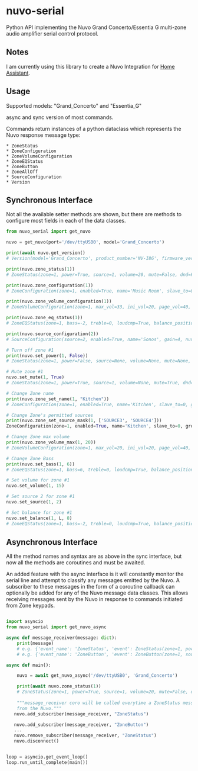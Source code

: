 # nuvo-serial
Python API implementing the Nuvo Grand Concerto/Essentia G multi-zone audio amplifier serial control protocol.


## Notes
I am currently using this library to create a Nuvo Integration for [Home Assistant](https://www.home-assistant.io/).

## Usage

Supported models: "Grand_Concerto" and "Essentia_G"

async and sync version of most commands.

Commands return instances of a python dataclass which represents the Nuvo response message type:

```
* ZoneStatus
* ZoneConfiguration
* ZoneVolumeConfiguration
* ZoneEQStatus
* ZoneButton
* ZoneAllOff
* SourceConfiguration
* Version
```

## Synchronous Interface

Not all the available setter methods are
shown, but there are methods to configure most fields in each of the data classes.

```python
from nuvo_serial import get_nuvo

nuvo = get_nuvo(port='/dev/ttyUSB0', model='Grand_Concerto')

print(await nuvo.get_version()
# Version(model='Grand_Concerto', product_number='NV-I8G', firmware_version='FWv2.66', hardware_version='HWv0')

print(nuvo.zone_status(1))
# ZoneStatus(zone=1, power=True, source=1, volume=20, mute=False, dnd=False, lock=False)

print(nuvo.zone_configuration(1))
# ZoneConfiguration(zone=1, enabled=True, name='Music Room', slave_to=0, group=0, sources=['SOURCE1'], exclusive_source=False, ir_enabled=1, dnd=[], locked=False, slave_eq=0)

print(nuvo.zone_volume_configuration(1))
# ZoneVolumeConfiguration(zone=1, max_vol=33, ini_vol=20, page_vol=40, party_vol=50, vol_rst=False)

print(nuvo.zone_eq_status(1))
# ZoneEQStatus(zone=1, bass=-2, treble=0, loudcmp=True, balance_position='C', balance_value=0)

print(nuvo.source_configuration(2))
# SourceConfiguration(source=2, enabled=True, name='Sonos', gain=4, nuvonet_source=False, short_name='SON')

# Turn off zone #1
print(nuvo.set_power(1, False))
# ZoneStatus(zone=1, power=False, source=None, volume=None, mute=None, dnd=None, lock=None)

# Mute zone #1
nuvo.set_mute(1, True)
# ZoneStatus(zone=1, power=True, source=1, volume=None, mute=True, dnd=False, lock=False)

# Change Zone name
print(nuvo.zone_set_name(1, "Kitchen"))
# ZoneConfiguration(zone=1, enabled=True, name='Kitchen', slave_to=0, group=0, sources=['SOURCE1'], exclusive_source=False, ir_enabled=1, dnd=[], locked=False, slave_eq=0)

# Change Zone's permitted sources
print(nuvo.zone_set_source_mask(1, ['SOURCE3', 'SOURCE4']))
ZoneConfiguration(zone=1, enabled=True, name='Kitchen', slave_to=0, group=0, sources=['SOURCE3', 'SOURCE4'], exclusive_source=False, ir_enabled=1, dnd=[], locked=False, slave_eq=0)

# Change Zone max volume
print(nuvo.zone_volume_max(1, 20))
# ZoneVolumeConfiguration(zone=1, max_vol=20, ini_vol=20, page_vol=40, party_vol=50, vol_rst=False)

# Change Zone Bass
print(nuvo.set_bass(1, 6))
# ZoneEQStatus(zone=1, bass=6, treble=0, loudcmp=True, balance_position='C', balance_value=0)

# Set volume for zone #1
nuvo.set_volume(1, 15)

# Set source 2 for zone #1 
nuvo.set_source(1, 2)

# Set balance for zone #1
nuvo.set_balance(1, L, 8)
# ZoneEQStatus(zone=1, bass=-2, treble=0, loudcmp=True, balance_position='L', balance_value=8)

```

## Asynchronous Interface

All the method names and syntax are as above in the sync interface, but now all the methods are coroutines and must
be awaited.

An added feature with the async interface is it will constantly monitor the
serial line and attempt to classify any messages emitted by the Nuvo.
A subscriber to these messages in the form of a coroutine callback can optionally be added
for any of the Nuvo message data classes.  This allows receiving messages sent
by the Nuvo in response to commands initiated from Zone keypads.

```python

import asyncio
from nuvo_serial import get_nuvo_async

async def message_receiver(message: dict):
    print(message)
    # e.g. {'event_name': 'ZoneStatus', 'event': ZoneStatus(zone=1, power=True, source=1, volume=None, mute=True, dnd=False, lock=False)}
    # e.g. {'event_name': 'ZoneButton', 'event': ZoneButton(zone=1, source=1, button='PLAYPAUSE')}

async def main():

    nuvo = await get_nuvo_async('/dev/ttyUSB0', 'Grand_Concerto')

    print(await nuvo.zone_status(1))
    # ZoneStatus(zone=1, power=True, source=1, volume=20, mute=False, dnd=False, lock=False)
   
    """message_receiver coro will be called everytime a ZoneStatus message is received
    from the Nuvo."""
   nuvo.add_subscriber(message_receiver, "ZoneStatus")

   nuvo.add_subscriber(message_receiver, "ZoneButton")
   ...
   nuvo.remove_subscriber(message_receiver, "ZoneStatus")
   nuvo.disconnect()


loop = asyncio.get_event_loop()
loop.run_until_complete(main())

```
